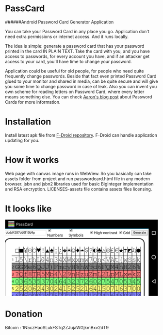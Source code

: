 PassCard
================

######Android Password Card Generator Application

You can take your Password Card in any place you go. Application don't need extra permissions or internet access.
And it runs locally.

The idea is simple: generate a password card that has your password printed in the card IN PLAIN TEXT. Take the card with you, and you have access to passwords, for every account you have, and if an attacker get access to your card, you'll have time to change your password.

Application could be useful for old people, for people who need quite frequently change passwords. Beside that fact even printed Password Card glued to your monitor and shared in media, can be quite secure and will give you some time to change password in case of leak. Also you can invent you own scheme for reading letters on Password Card, where every letter means something else. You can check [Aaron's blog post](https://pthree.org/2010/09/21/password-cards/) about Password Cards for more information.

# Installation
Install latest apk file from [F-Droid repository](https://f-droid.org/repository/browse/?fdfilter=Passcard&fdid=com.passcard ). F-Droid can handle application updating for you.

# How it works
Web page with canvas image runs in WebView. So you basically can take assets folder from project and run passwordcard.html file in any modern browser.
jsbn and jsbn2 libraries used for basic BigInteger implementation and RSA encryption. LICENSES-assets file contains assets files licensing.

# It looks like
![alt tag](https://raw.githubusercontent.com/cryptofuture/PassCard/master/passcard.png)

# Donation
Bitcoin : 1N5czHaoSLukFSTq2ZJujaWGjkmBxv2dT9